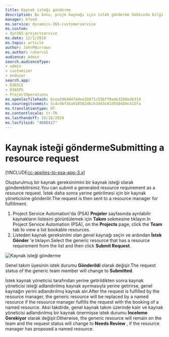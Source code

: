 ```yaml
---
title: Kaynak isteği gönderme
description: Bu konu, proje kaynağı için istek gönderme hakkında bilgi sağlar.
manager: kfend
ms.service: dynamics-365-customerservice
ms.custom:
- dyn365-projectservice
ms.date: 12/1/2018
ms.topic: article
author: JohnPBurrows
ms.author: ruhercul
audience: Admin
search.audienceType:
- admin
- customizer
- enduser
search.app:
- D365CE
- D365PS
- ProjectOperations
ms.openlocfilehash: bcea3d640d7e9ee2b071c55bff9ade3268edb319
ms.sourcegitcommit: 5c4c9bf3ba018562d6cb3443c01d550489c415fa
ms.translationtype: HT
ms.contentlocale: tr-TR
ms.lasthandoff: 10/16/2020
ms.locfileid: "4086417"
---
```

# <a name="submitting-a-resource-request"></a><span data-ttu-id="8cf2d-103">Kaynak isteği gönderme</span><span class="sxs-lookup"><span data-stu-id="8cf2d-103">Submitting a resource request</span></span>

[!INCLUDE[cc-applies-to-psa-app-3.x](../includes/cc-applies-to-psa-app-3x.md)]

<span data-ttu-id="8cf2d-104">Oluşturulmuş bir kaynak gereksinimini bir kaynak isteği olarak gönderebilirsiniz.</span><span class="sxs-lookup"><span data-stu-id="8cf2d-104">You can submit a generated resource requirement as a resource request.</span></span> <span data-ttu-id="8cf2d-105">İstek daha sonra yerine getirilmesi için bir kaynak yöneticisine gönderilir.</span><span class="sxs-lookup"><span data-stu-id="8cf2d-105">The request is then sent to a resource manager for fulfillment.</span></span>

1. <span data-ttu-id="8cf2d-106">Project Service Automation'da (PSA) **Projeler** sayfasında ayrılabilir kaynakların listesini görüntülemek için **Takım** sekmesine tıklayın.</span><span class="sxs-lookup"><span data-stu-id="8cf2d-106">In Project Service Automation (PSA), on the **Projects** page, click the **Team** tab to view a list bookable resources.</span></span> 
2. <span data-ttu-id="8cf2d-107">Listeden kaynak gereksinimi olan genel kaynağı seçin ve ardından **İstek Gönder** 'e tıklayın.</span><span class="sxs-lookup"><span data-stu-id="8cf2d-107">Select the generic resource that has a resource requirement from the list and then click **Submit Request**.</span></span>

![Kaynak isteği gönderme](media/RM-how-to-18.png)

<span data-ttu-id="8cf2d-109">Genel takım üyesinin istek durumu **Gönderildi** olarak değişir.</span><span class="sxs-lookup"><span data-stu-id="8cf2d-109">The request status of the generic team member will change to **Submitted**.</span></span>

<span data-ttu-id="8cf2d-110">İstek kaynak yöneticisi tarafından yerine getirildikten sonra kaynak yöneticisi isteği adlandırılmış kaynak ayırmasıyla yerine getirirse, genel kaynağın yerini adlandırılmış kaynak alır.</span><span class="sxs-lookup"><span data-stu-id="8cf2d-110">After the request is fulfilled by the resource manager, the generic resource will be replaced by a named resource if the resource manager fulfills the request with the booking of a named resource.</span></span> <span data-ttu-id="8cf2d-111">Aksi takdirde, genel kaynak takım üzerinde kalır ve kaynak yöneticisi adlandırılmış bir kaynak önermişse istek durumu **İnceleme Gerekiyor** olarak değişir.</span><span class="sxs-lookup"><span data-stu-id="8cf2d-111">Otherwise, the generic resource will remain on the team and the request status will change to **Needs Review** , if the resource manager has proposed a named resource.</span></span>

